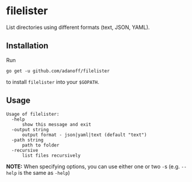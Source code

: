 # filelister

List directories using different formats (text, JSON, YAML).

## Installation

Run

```
go get -u github.com/adanoff/filelister
```

to install `filelister` into your `$GOPATH`.

## Usage

```
Usage of filelister:
  -help
      show this message and exit
  -output string
      output format - json|yaml|text (default "text")
  -path string
      path to folder
  -recursive
      list files recursively
```

**NOTE:** When specifying options, you can use either one or two `-`s (e.g.
`--help` is the same as `-help`)
